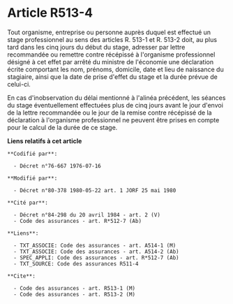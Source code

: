 # Article R513-4

Tout organisme, entreprise ou personne auprès duquel est effectué un stage professionnel au sens des articles R. 513-1 et R.
513-2 doit, au plus tard dans les cinq jours du début du stage, adresser par lettre recommandée ou remettre contre récépissé
à l'organisme professionnel désigné à cet effet par arrêté du ministre de l'économie une déclaration écrite comportant les
nom, prénoms, domicile, date et lieu de naissance du stagiaire, ainsi que la date de prise d'effet du stage et la durée
prévue de celui-ci.

En cas d'inobservation du délai mentionné à l'alinéa précédent, les séances du stage éventuellement effectuées plus de cinq
jours avant le jour d'envoi de la lettre recommandée ou le jour de la remise contre récépissé de la déclaration à l'organisme
professionnel ne peuvent être prises en compte pour le calcul de la durée de ce stage.

**Liens relatifs à cet article**

	**Codifié par**:

	  - Décret n°76-667 1976-07-16

	**Modifié par**:

	  - Décret n°80-378 1980-05-22 art. 1 JORF 25 mai 1980

	**Cité par**:

	  - Décret n°84-298 du 20 avril 1984 - art. 2 (V)
	  - Code des assurances - art. R*512-7 (Ab)

	**Liens**:

	  - TXT_ASSOCIE: Code des assurances - art. A514-1 (M)
	  - TXT_ASSOCIE: Code des assurances - art. A514-2 (Ab)
	  - SPEC_APPLI: Code des assurances - art. R*512-7 (Ab)
	  - TXT_SOURCE: Code des assurances R511-4

	**Cite**:

	  - Code des assurances - art. R513-1 (M)
	  - Code des assurances - art. R513-2 (M)
